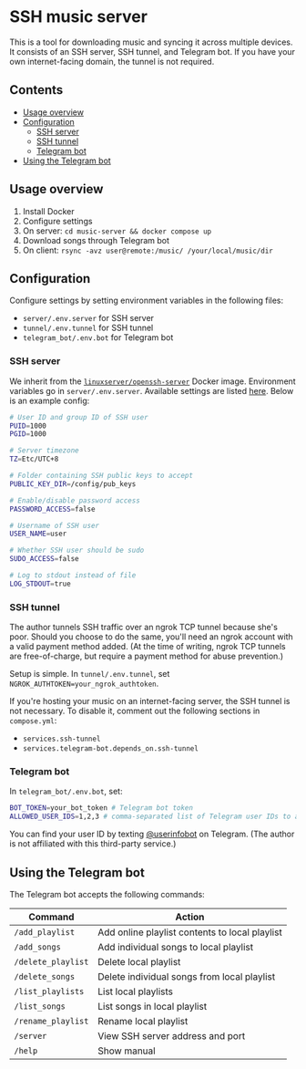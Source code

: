 # SSH music server

This is a tool for downloading music and syncing it across multiple devices. It consists of an SSH server, SSH tunnel, and Telegram bot. If you have your own internet-facing domain, the tunnel is not required.


## Contents
- [Usage overview](#usage-overview)
- [Configuration](#configuration)
  - [SSH server](#ssh-server)
  - [SSH tunnel](#ssh-tunnel)
  - [Telegram bot](#telegram-bot)
- [Using the Telegram bot](#using-the-telegram-bot)


## Usage overview

1. Install Docker
2. Configure settings
3. On server: `cd music-server && docker compose up`
4. Download songs through Telegram bot
5. On client: `rsync -avz user@remote:/music/ /your/local/music/dir`


## Configuration

Configure settings by setting environment variables in the following files:
- `server/.env.server` for SSH server
- `tunnel/.env.tunnel` for SSH tunnel
- `telegram_bot/.env.bot` for Telegram bot

### SSH server

We inherit from the [`linuxserver/openssh-server`](https://hub.docker.com/r/linuxserver/openssh-server) Docker image. Environment variables go in `server/.env.server`. Available settings are listed [here](https://github.com/linuxserver/docker-openssh-server?tab=readme-ov-file#parameters). Below is an example config:

```bash
# User ID and group ID of SSH user
PUID=1000
PGID=1000

# Server timezone
TZ=Etc/UTC+8

# Folder containing SSH public keys to accept
PUBLIC_KEY_DIR=/config/pub_keys

# Enable/disable password access
PASSWORD_ACCESS=false

# Username of SSH user
USER_NAME=user

# Whether SSH user should be sudo
SUDO_ACCESS=false

# Log to stdout instead of file
LOG_STDOUT=true
```

### SSH tunnel

The author tunnels SSH traffic over an ngrok TCP tunnel because she's poor. Should you choose to do the same, you'll need an ngrok account with a valid payment method added. (At the time of writing, ngrok TCP tunnels are free-of-charge, but require a payment method for abuse prevention.)

Setup is simple. In `tunnel/.env.tunnel`, set `NGROK_AUTHTOKEN=your_ngrok_authtoken`.

If you're hosting your music on an internet-facing server, the SSH tunnel is not necessary. To disable it, comment out the following sections in `compose.yml`:
- `services.ssh-tunnel`
- `services.telegram-bot.depends_on.ssh-tunnel`

### Telegram bot

In `telegram_bot/.env.bot`, set:

```bash
BOT_TOKEN=your_bot_token # Telegram bot token
ALLOWED_USER_IDS=1,2,3 # comma-separated list of Telegram user IDs to allow
```

You can find your user ID by texting [@userinfobot](https://t.me/userinfobot) on Telegram. (The author is not affiliated with this third-party service.)


## Using the Telegram bot

The Telegram bot accepts the following commands:

| Command | Action
|-|-
| `/add_playlist` | Add online playlist contents to local playlist
| `/add_songs` | Add individual songs to local playlist
| `/delete_playlist` | Delete local playlist
| `/delete_songs` | Delete individual songs from local playlist
| `/list_playlists` | List local playlists
| `/list_songs` | List songs in local playlist
| `/rename_playlist` | Rename local playlist
| `/server` | View SSH server address and port
| `/help` | Show manual


